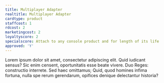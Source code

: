 ```yaml
---
title: Multiplayer Adapter
realtitle: Multiplayer Adapter
cardtype: product
staffcost: 1
rdcost: 2
marketingcost: 2
loyaltyscore: 2
specialscore: Attach to any console product and for length of its life receive 1/5 profits.
approved: 'Y'
---
```


Lorem ipsum dolor sit amet, consectetur adipiscing elit. Quid iudicant sensus? Sic enim censent, oportunitatis esse beate vivere. Duo Reges: constructio interrete. Sed haec omittamus; Quid, quod homines infima fortuna, nulla spe rerum gerendarum, opifices denique delectantur historia?
